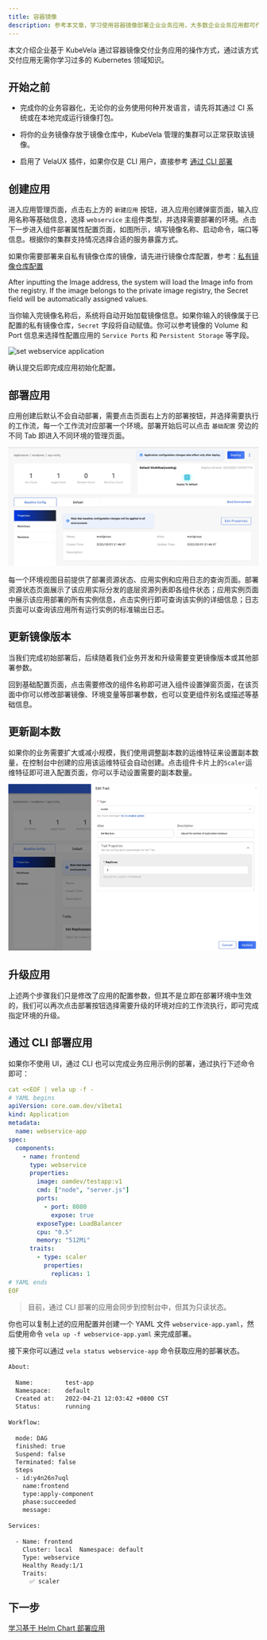 ```yaml
---
title: 容器镜像
description: 参考本文章，学习使用容器镜像部署企业业务应用，大多数企业业务应用都可作为无状态应用交付。
---
```


本文介绍企业基于 KubeVela 通过容器镜像交付业务应用的操作方式，通过该方式交付应用无需你学习过多的 Kubernetes 领域知识。

## 开始之前

- 完成你的业务容器化，无论你的业务使用何种开发语言，请先将其通过 CI 系统或在本地完成运行镜像打包。

- 将你的业务镜像存放于镜像仓库中，KubeVela 管理的集群可以正常获取该镜像。

- 启用了 VelaUX 插件，如果你仅是 CLI 用户，直接参考 [通过 CLI 部署](#deploy-via-cli)

## 创建应用

进入应用管理页面，点击右上方的 `新建应用` 按钮，进入应用创建弹窗页面，输入应用名称等基础信息，选择 `webservice` 主组件类型，并选择需要部署的环境。点击下一步进入组件部署属性配置页面，如图所示，填写镜像名称、启动命令，端口等信息。根据你的集群支持情况选择合适的服务暴露方式。

如果你需要部署来自私有镜像仓库的镜像，请先进行镜像仓库配置，参考：[私有镜像仓库配置](../how-to/dashboard/config/image-registry)

After inputting the Image address, the system will load the Image info from the registry. If the image belongs to the private image registry, the Secret field will be automatically assigned values.

当你输入完镜像名称后，系统将自动开始加载镜像信息。如果你输入的镜像属于已配置的私有镜像仓库，`Secret` 字段将自动赋值。你可以参考镜像的 Volume 和 Port 信息来选择性配置应用的 `Service Ports` 和 `Persistent Storage` 等字段。

![set webservice application](https://static.kubevela.net/images/1.4/create-webservice.jpg)

确认提交后即完成应用初始化配置。

## 部署应用

应用创建后默认不会自动部署，需要点击页面右上方的部署按钮，并选择需要执行的工作流，每一个工作流对应部署一个环境。部署开始后可以点击 `基础配置` 旁边的不同 Tab 即进入不同环境的管理页面。

![webservice application env page](../resources/webservice-env.jpg)

每一个环境视图目前提供了部署资源状态、应用实例和应用日志的查询页面。部署资源状态页面展示了该应用实际分发的底层资源列表即各组件状态；应用实例页面中展示该应用部署的所有实例信息，点击实例行即可查询该实例的详细信息；日志页面可以查询该应用所有运行实例的标准输出日志。

## 更新镜像版本

当我们完成初始部署后，后续随着我们业务开发和升级需要变更镜像版本或其他部署参数。

回到基础配置页面，点击需要修改的组件名称即可进入组件设置弹窗页面，在该页面中你可以修改部署镜像、环境变量等部署参数，也可以变更组件别名或描述等基础信息。

## 更新副本数

如果你的业务需要扩大或减小规模，我们使用调整副本数的运维特征来设置副本数量，在控制台中创建的应用该运维特征会自动创建。点击组件卡片上的`Scaler`运维特征即可进入配置页面，你可以手动设置需要的副本数量。

![set application replicas](../resources/set-replicas.jpg)

## 升级应用

上述两个步骤我们只是修改了应用的配置参数，但其不是立即在部署环境中生效的，我们可以再次点击部署按钮选择需要升级的环境对应的工作流执行，即可完成指定环境的升级。

## 通过 CLI 部署应用

如果你不使用 UI，通过 CLI 也可以完成业务应用示例的部署，通过执行下述命令即可：

```yaml
cat <<EOF | vela up -f -
# YAML begins
apiVersion: core.oam.dev/v1beta1
kind: Application
metadata:
  name: webservice-app
spec:
  components:
    - name: frontend
      type: webservice
      properties:
        image: oamdev/testapp:v1
        cmd: ["node", "server.js"]
        ports:
          - port: 8080
            expose: true
        exposeType: LoadBalancer
        cpu: "0.5"
        memory: "512Mi"
      traits:
        - type: scaler
          properties:
            replicas: 1
# YAML ends
EOF
```

> 目前，通过 CLI 部署的应用会同步到控制台中，但其为只读状态。

你也可以复制上述的应用配置并创建一个 YAML 文件 `webservice-app.yaml`，然后使用命令 `vela up -f webservice-app.yaml` 来完成部署。

接下来你可以通过 `vela status webservice-app` 命令获取应用的部署状态。

```
About:

  Name:      	test-app
  Namespace: 	default
  Created at:	2022-04-21 12:03:42 +0800 CST
  Status:    	running

Workflow:

  mode: DAG
  finished: true
  Suspend: false
  Terminated: false
  Steps
  - id:y4n26n7uql
    name:frontend
    type:apply-component
    phase:succeeded
    message:

Services:

  - Name: frontend
    Cluster: local  Namespace: default
    Type: webservice
    Healthy Ready:1/1
    Traits:
      ✅ scaler
```

## 下一步

[学习基于 Helm Chart 部署应用](./helm)
